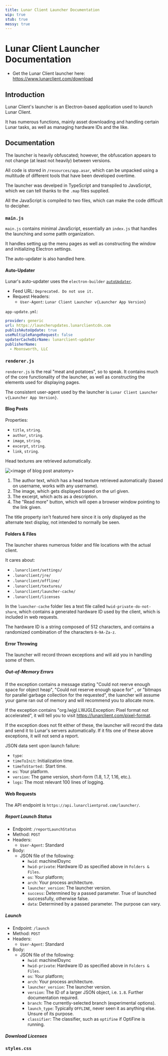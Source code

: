 ```yaml
---
title: Lunar Client Launcher Documentation
wip: true
stub: true
messy: true
---
```

# Lunar Client Launcher Documentation
- Get the Lunar Client launcher here: https://www.lunarclient.com/download

## Introduction
Lunar Client's launcher is an Electron-based application used to launch Lunar Client.

It has numerous functions, mainly asset downloading and handling certain Lunar tasks, as well as managing hardware IDs and the like.

## Documentation
The launcher is heavily obfuscated; however, the obfuscation appears to not change (at least not heavily) between versions.

All code is stored in `/resources/app.asar`, which can be unpacked using a multitude of different tools that have been developed overtime.

The launcher was develped in TypeScript and transpiled to JavaScript, which we can tell thanks to the `.map` files supplied.

All the JavaScript is compiled to two files, which can make the code difficult to decipher.

### `main.js`
`main.js` contains minimal JavaScript, essentially an `index.js` that handles the launching and some patth organization.

It handles setting up the menu pages as well as constructing the window and initializing Electron settings.

The auto-updater is also handled here.

#### Auto-Updater
Lunar's auto-updater uses the `electron-builder` [`autoUpdater`](https://www.electron.build/auto-update.html).

* Feed URL: `Deprecated. Do not use it.`
* Request Headers:
  * `User-Agent`: `Lunar Client Launcher v{Launcher App Version}`

`app-update.yml`:
```yml
provider: generic
url: https://launcherupdates.lunarclientcdn.com
publishAutoUpdate: true
useMultipleRangeRequest: false
updaterCacheDirName: lunarclient-updater
publisherName:
  - Moonsworth, LLC
```

### `renderer.js`
`renderer.js` is the real "meat and potatoes", so to speak. It contains much of the core functionality of the launcher, as well as constructing the elements used for displaying pages.

The consistent user-agent used by the launcher is `Lunar Client Launcher v{Launcher App Version}`.

#### Blog Posts
Properties:
* `title`, `string`.
* `author`, `string`.
* `image`, `string`.
* `excerpt`, `string`.
* `link`, `string`.

Head textures are retrieved automatically.

![&lt;image of blog post anatomy&gt;](https://loli.tomat.dev/%E2%80%8D%E2%80%8C%E2%80%8D%E2%80%8B%E2%80%8C%E2%81%A0%E2%80%8B%E2%80%8B/direct.png)
1. The author text, which has a head texture retrieved automatically (based on username, works with any username).
2. The image, which gets displayed based on the url given.
3. The excerpt, which acts as a description.
4. The "Read more" button, which will open a browser window pointing to the link given.

The title property isn't featured here since it is only displayed as the alternate text display, not intended to normally be seen.

#### Folders & Files
The launcher shares numerous folder and file locations with the actual client.

It cares about:
* `.lunarclient/settings/`
* `.lunarclient/jre/`
* `.lunarclient/offline/`
* `.lunarclient/textures/`
* `.lunarclient/launcher-cache/`
* `.lunarclient/licenses`

In the `luancher-cache` folder lies a text file called `hwid-private-do-not-share`, which contains a generated hardware ID used by the client, which is included in web requests.

The hardware ID is a string composed of 512 characters, and contains a randomized combination of the characters `0-9A-Za-z`.

#### Error Throwing
The launcher will record thrown exceptions and will aid you in handling some of them.

##### Out-of-Memory Errors
If the exception contains a message stating "Could not reerve enough space for object heap", "Could not reserve enough space for" <!-- yes, it ends here -->, or "bitmaps for parallel garbage collection for the requested", the luancher will assume your game ran out of memory and will recommend you to allocate more.

If the exception contains "org.lwjgl.LWJGLException: Pixel format not accelerated", it will tell you to visit https://lunarclient.com/pixel-format.

If the exception does not fit either of these, the launcher will record the data and send it to Lunar's servers automatically. If it fits one of these above exceptions, it will not send a report.

JSON data sent upon launch failure:
* `type`:
* `timeToInit`: Initialization time.
* `timeToStarted:` Start time.
* `os`: Your platform.
* `version`: The game version, short-form (1.8, 1.7, 1.16, etc.).
* `logs`: The most relevant 100 lines of logging.

#### Web Requests
The API endpoint is `https://api.lunarclientprod.com/launcher/`.

##### Report Launch Status
* Endpoint: `/reportLaunchStatus`
* Method: `POST`
* Headers:
  * `User-Agent`: Standard
* Body:
  * JSON file of the following:
    * `hwid`: machineIDsync
    * `hwid-private`: Hardware ID as specified above in `Folders & Files`.
    * `os`: Your platform;
    * `arch`: Your process architecture.
    * `launcher_version`: The launcher version.
    * `success`: Determined by a passed parameter. True of launched successfully, otherwise false.
    * `data`: Determined by a passed parameter. The purpose can vary.

##### Launch
* Endpoint: `/launch`
* Method: `POST`
* Headers:
  * `User-Agent`: Standard
* Body:
  * JSON file of the following:
    * `hwid`: machineIDsync
    * `hwid-private`: Hardware ID as specified above in `Folders & Files`.
    * `os`: Your platform;
    * `arch`: Your process architecture.
    * `launcher_version`: The launcher version.
    * `version`: The ID of a larger JSON object, i.e. `1.8`. Further documentation required.
    * `branch`: The currently-selected branch (experimental options).
    * `launch_type`: Typically `OFFLINE`, never seen it as anything else. Unsure of its purpose.
    * `classifier`: The classifier, such as `optifine` if OptiFine is running.

##### Download Licenses

### `styles.css`